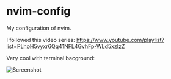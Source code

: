 # nvim-config
My configuration of nvim.

I followed this video series: https://www.youtube.com/playlist?list=PLhoH5vyxr6Qq41NFL4GvhFp-WLd5xzIzZ

Very cool with terminal bacground:

![Screenshot](https://github.com/borankurut/nvim-config/assets/66724695/110b6eaf-6a74-4547-8b56-b8afe4382e43)

